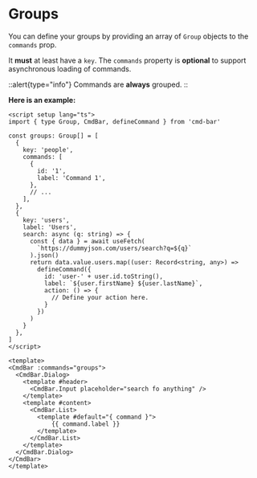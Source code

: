 # Groups

You can define your groups by providing an array of `Group` objects to the `commands` prop. 

It **must** at least have a `key`. The `commands` property is **optional** to support asynchronous loading of commands. 

::alert{type="info"}
Commands are **always** grouped.
::

**Here is an example:**
```vue
<script setup lang="ts">
import { type Group, CmdBar, defineCommand } from 'cmd-bar'

const groups: Group[] = [
  {
    key: 'people',
    commands: [
      {
        id: '1',
        label: 'Command 1',
      },
      // ...
    ],
  },
  {
    key: 'users',
    label: 'Users',
    search: async (q: string) => {
      const { data } = await useFetch(
        `https://dummyjson.com/users/search?q=${q}`
      ).json()
      return data.value.users.map((user: Record<string, any>) =>
        defineCommand({
          id: 'user-' + user.id.toString(),
          label: `${user.firstName} ${user.lastName}`,
          action: () => {
            // Define your action here.
          }
        })
      )
    }
  },
]
</script>

<template>
<CmdBar :commands="groups">
  <CmdBar.Dialog>
    <template #header>
      <CmdBar.Input placeholder="search fo anything" />
    </template>
    <template #content>
      <CmdBar.List>
        <template #default="{ command }">
            {{ command.label }}
        </template>
      </CmdBar.List>
    </template>
  </CmdBar.Dialog>
</CmdBar>
</template>
```
